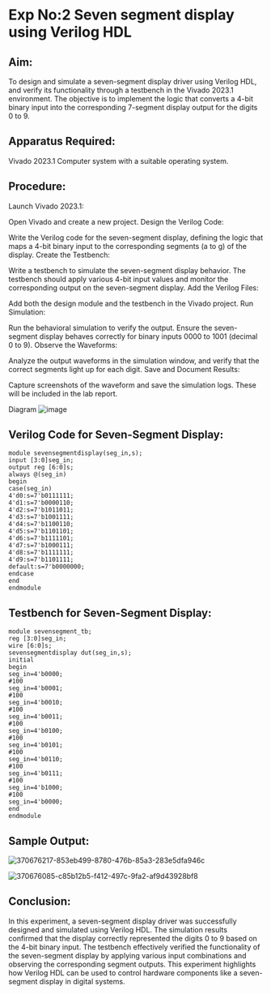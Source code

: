 # Exp No:2 Seven segment display using Verilog HDL
## Aim:
To design and simulate a seven-segment display driver using Verilog HDL, and verify its functionality through a testbench in the Vivado 2023.1 environment. The objective is to implement the logic that converts a 4-bit binary input into the corresponding 7-segment display output for the digits 0 to 9.

## Apparatus Required:
Vivado 2023.1
Computer system with a suitable operating system.

## Procedure:

Launch Vivado 2023.1:

Open Vivado and create a new project.
Design the Verilog Code:

Write the Verilog code for the seven-segment display, defining the logic that maps a 4-bit binary input to the corresponding segments (a to g) of the display.
Create the Testbench:

Write a testbench to simulate the seven-segment display behavior. The testbench should apply various 4-bit input values and monitor the corresponding output on the seven-segment display.
Add the Verilog Files:

Add both the design module and the testbench in the Vivado project.
Run Simulation:

Run the behavioral simulation to verify the output. Ensure the seven-segment display behaves correctly for binary inputs 0000 to 1001 (decimal 0 to 9).
Observe the Waveforms:

Analyze the output waveforms in the simulation window, and verify that the correct segments light up for each digit.
Save and Document Results:

Capture screenshots of the waveform and save the simulation logs. These will be included in the lab report.

Diagram
![image](https://github.com/user-attachments/assets/d7ecb419-906e-4e3b-9b82-f86ced4f364a)


## Verilog Code for Seven-Segment Display:
```
module sevensegmentdisplay(seg_in,s);
input [3:0]seg_in;
output reg [6:0]s;
always @(seg_in)
begin
case(seg_in)
4'd0:s=7'b0111111;
4'd1:s=7'b0000110;
4'd2:s=7'b1011011;
4'd3:s=7'b1001111;
4'd4:s=7'b1100110;
4'd5:s=7'b1101101;
4'd6:s=7'b1111101;
4'd7:s=7'b1000111;
4'd8:s=7'b1111111;
4'd9:s=7'b1101111;
default:s=7'b0000000;
endcase
end
endmodule
```
## Testbench for Seven-Segment Display:
```
module sevensegment_tb;
reg [3:0]seg_in;
wire [6:0]s;
sevensegmentdisplay dut(seg_in,s);
initial
begin
seg_in=4'b0000;
#100
seg_in=4'b0001;
#100
seg_in=4'b0010;
#100
seg_in=4'b0011;
#100
seg_in=4'b0100;
#100
seg_in=4'b0101;
#100
seg_in=4'b0110;
#100
seg_in=4'b0111;
#100
seg_in=4'b1000;
#100
seg_in=4'b0000;
end
endmodule
```
## Sample Output:
![370676217-853eb499-8780-476b-85a3-283e5dfa946c](https://github.com/user-attachments/assets/3fda53c0-eef6-47a4-a4f1-e0aba583fe97)

![370676085-c85b12b5-f412-497c-9fa2-af9d43928bf8](https://github.com/user-attachments/assets/d3ffc636-b195-4dc5-9a4a-7fe596a70233)


## Conclusion:
In this experiment, a seven-segment display driver was successfully designed and simulated using Verilog HDL. The simulation results confirmed that the display correctly represented the digits 0 to 9 based on the 4-bit binary input. The testbench effectively verified the functionality of the seven-segment display by applying various input combinations and observing the corresponding segment outputs. This experiment highlights how Verilog HDL can be used to control hardware components like a seven-segment display in digital systems.
